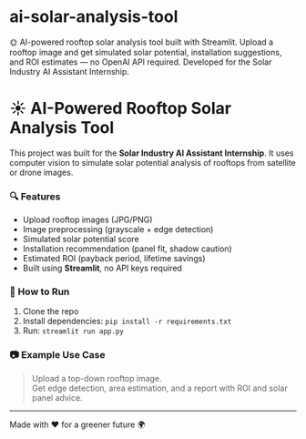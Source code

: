 # ai-solar-analysis-tool
🌞 AI-powered rooftop solar analysis tool built with Streamlit. Upload a rooftop image and get simulated solar potential, installation suggestions, and ROI estimates — no OpenAI API required. Developed for the Solar Industry AI Assistant Internship.
# ☀️ AI-Powered Rooftop Solar Analysis Tool

This project was built for the **Solar Industry AI Assistant Internship**. It uses computer vision to simulate solar potential analysis of rooftops from satellite or drone images.

### 🔍 Features

- Upload rooftop images (JPG/PNG)
- Image preprocessing (grayscale + edge detection)
- Simulated solar potential score
- Installation recommendation (panel fit, shadow caution)
- Estimated ROI (payback period, lifetime savings)
- Built using **Streamlit**, no API keys required

### 🚀 How to Run

1. Clone the repo  
2. Install dependencies: `pip install -r requirements.txt`  
3. Run: `streamlit run app.py`

### 📷 Example Use Case

> Upload a top-down rooftop image.  
> Get edge detection, area estimation, and a report with ROI and solar panel advice.

---

Made with ❤️ for a greener future 🌍
